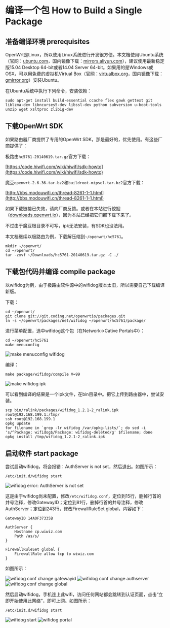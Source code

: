 # 编译一个包 How to Build a Single Package

## 准备编译环境 prerequisites

OpenWrt是Linux，所以使用Linux系统进行开发很方便。本文档使用Ubuntu系统（官网：[ubuntu.com](http://www.ubuntu.com/download/desktop)，国内镜像下载：[mirrors.aliyun.com](http://mirrors.aliyun.com/ubuntu-releases/15.04/)），建议使用最新稳定版15.04 Desktop 64-bit或者14.04 Server 64-bit。如果用的是Windows或OSX，可以用免费的虚拟机Virtual Box（官网：[virtualbox.org](https://www.virtualbox.org/)，国内镜像下载：[gmirror.org](http://gmirror.org/#virtualbox)）安装Ubuntu。

在Ubuntu系统中执行下列命令，安装依赖：

```
sudo apt-get install build-essential ccache flex gawk gettext git liblzma-dev libncurses5-dev libssl-dev python subversion u-boot-tools unzip wget xsltproc zlib1g-dev
```

## 下载OpenWrt SDK

如果路由器厂商提供了专用的OpenWrt SDK，那是最好的，优先使用。有这些厂商提供了：

极路由`hc5761-20140619.tar.gz`官方下载：

[https://code.hiwifi.com/wiki/hiwifi/sdk-howto](https://code.hiwifi.com/wiki/hiwifi/sdk-howto)

魔豆`openwrt-2.6.36.tar.bz2`和`buildroot-mipsel.tar.bz2`官方下载：

[http://bbs.modouwifi.cn/thread-8261-1-1.html](http://bbs.modouwifi.cn/thread-8261-1-1.html)

如果下载链接已失效，请向厂商反馈。或者在本站进行挖掘（[downloads.openwrt.io](http://downloads.openwrt.io/)），因为本站已经把它们都下载下来了。

不过由于魔豆根目录不可写，ipk无法安装，有SDK也没法用。

本文档继续以极路由为例，下载解压缩到`~/openwrt/hc5761`。

```
mkdir ~/openwrt/
cd ~/openwrt/
tar -zxvf ~/Downloads/hc5761-20140619.tar.gz -C ./
```

## 下载包代码并编译 compile package

以wifidog为例，由于极路由软件源中的wifidog版本太旧，所以需要自己下载编译新版。

下载：

```
cd ~/openwrt/
git clone git://git.coding.net/openwrtio/packages.git
ln -s ~/openwrt/packages/net/wifidog ~/openwrt/hc5761/package/
```

进行菜单配置，选中wifidog这个包（在Network-\>Cative Portals中）：

```
cd ~/openwrt/hc5761
make menuconfig
```
![make menuconfig wifidog](images/make-menuconfig-wifidog.png)

编译：

```
make package/wifidog/compile V=99
```
![make wifidog ipk](images/make-wifidog-ipk.png)

可以看到编译的结果是一个ipk文件，在bin目录中。把它上传到路由器中，尝试安装。

```
scp bin/ralink/packages/wifidog_1.2.1-2_ralink.ipk root@192.168.199.1:/tmp/
ssh root@192.168.199.1
opkg update
for filename in `grep -lr wifidog /var/opkg-lists/`; do sed -i 's/^Package: wifidog$/Package: wifidog-deleted/g' $filename; done
opkg install /tmp/wifidog_1.2.1-2_ralink.ipk
```

## 启动软件 start package

尝试启动wifidog，将会报错：AuthServer is not set，然后退出。如图所示：

```
/etc/init.d/wifidog start
```

![wifidog error: AuthServer is not set](images/wifidog-authserver-not-set.png)

这是由于wifidog尚未配置，修改`/etc/wifidog.conf`，定位到15行，删掉行首的井号注释，修改GatewayID；定位到81行，删掉行首的井号注释，修改AuthServer；定位到243行，修改FirewallRuleSet global，内容如下：

```
GatewayID 14A0F37335B

AuthServer {         
    Hostname cp.wiwiz.com
    Path /as/s/
}

FirewallRuleSet global {
    FirewallRule allow tcp to wiwiz.com
}
```

如图所示：

![wifidog conf change gatewayid](images/wifidog-conf-change-gatewayid.png)
![wifidog conf change authserver](images/wifidog-conf-change-authserver.png)
![wifidog conf change global](images/wifidog-conf-change-global.png)

然后启动wifidog，手机连上此wifi，访问任何网站都会跳转到认证页面，点击“立即开始使用此网络”，即可上网。如图所示：

```
/etc/init.d/wifidog start
```

![wifidog start](images/wifidog-start.png)
![wifidog portal](images/wifidog-portal.png)

<!-- 多说评论框 start -->
<div class="ds-thread" data-thread-key="docs-build-a-single-package" data-title="编译package" data-url="http://openwrt.io/docs/build-a-single-package/"></div>
<!-- 多说评论框 end -->

